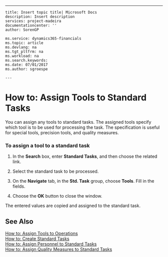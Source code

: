 ---
    title: Insert topic title| Microsoft Docs
    description: Insert description
    services: project-madeira
    documentationcenter: ''
    author: SorenGP

    ms.service: dynamics365-financials
    ms.topic: article
    ms.devlang: na
    ms.tgt_pltfrm: na
    ms.workload: na
    ms.search.keywords:
    ms.date: 07/01/2017
    ms.author: sgroespe

    ---
# How to: Assign Tools to Standard Tasks
You can assign any tools to standard tasks. The assigned tools specify which tool is to be used for processing the task. The specification is useful for special tools, precision tools, and quality measures.  
  
### To assign a tool to a standard task  
  
1.  In the **Search** box, enter **Standard Tasks**, and then choose the related link.  
  
2.  Select the standard task to be processed.  
  
3.  On the **Navigate** tab, in the **Std. Task** group, choose **Tools**. Fill in the fields.  
  
4.  Choose the **OK** button to close the window.  
  
 The entered values are copied and assigned to the standard task.  
  
## See Also  
 [How to: Assign Tools to Operations](../FullExperience/how-to-assign-tools-to-operations.md)   
 [How to: Create Standard Tasks](../FullExperience/how-to-create-standard-tasks.md)   
 [How to: Assign Personnel to Standard Tasks](../FullExperience/how-to-assign-personnel-to-standard-tasks.md)   
 [How to: Assign Quality Measures to Standard Tasks](../FullExperience/how-to-assign-quality-measures-to-standard-tasks.md)